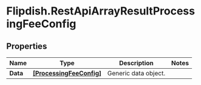 # Flipdish.RestApiArrayResultProcessingFeeConfig

## Properties

Name | Type | Description | Notes
------------ | ------------- | ------------- | -------------
**Data** | [**[ProcessingFeeConfig]**](ProcessingFeeConfig.md) | Generic data object. | 


